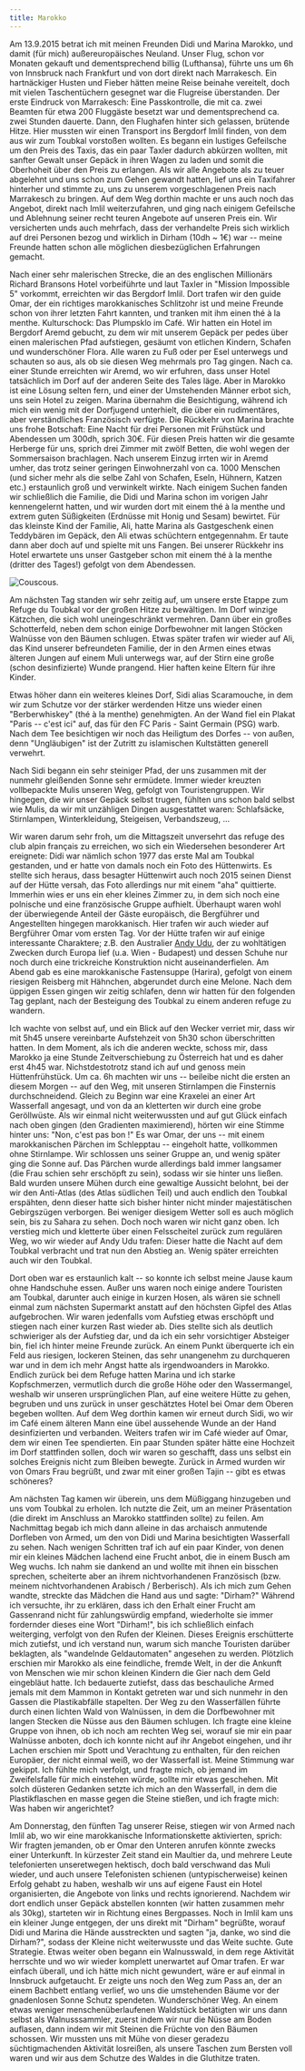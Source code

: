 ```yaml
---
title: Marokko
---
```


Am 13.9.2015 betrat ich mit meinen Freunden Didi und Marina Marokko,
und damit (für mich) außereuropäisches Neuland.
Unser Flug, schon vor Monaten gekauft und dementsprechend billig (Lufthansa),
führte uns um 6h von Innsbruck nach Frankfurt und von dort direkt nach Marrakesch.
Ein hartnäckiger Husten und Fieber hätten meine Reise beinahe vereitelt,
doch mit vielen Taschentüchern gesegnet war die Flugreise überstanden.
Der erste Eindruck von Marrakesch:
Eine Passkontrolle, die mit ca. zwei Beamten für etwa 200 Fluggäste besetzt war
und dementsprechend ca. zwei Stunden dauerte.
Dann, den Flughafen hinter sich gelassen, brütende Hitze.
Hier mussten wir einen Transport ins Bergdorf Imlil finden,
von dem aus wir zum Toubkal vorstoßen wollten.
Es begann ein lustiges Gefeilsche um den Preis des Taxis,
das ein paar Taxler dadurch abkürzen wollten,
mit sanfter Gewalt unser Gepäck in ihren Wagen zu laden und somit
die Oberhoheit über den Preis zu erlangen.
Als wir alle Angebote als zu teuer abgelehnt und uns schon zum Gehen
gewandt hatten, lief uns ein Taxifahrer hinterher und stimmte zu,
uns zu unserem vorgeschlagenen Preis nach Marrakesch zu bringen.
Auf dem Weg dorthin machte er uns auch noch das Angebot,
direkt nach Imlil weiterzufahren,
und ging nach einigem Gefeilsche und Ablehnung seiner recht teuren Angebote
auf unseren Preis ein.
Wir versicherten unds auch mehrfach, dass der verhandelte Preis sich wirklich
auf drei Personen bezog und wirklich in Dirham (10dh ~ 1€) war --
meine Freunde hatten schon alle möglichen diesbezüglichen Erfahrungen gemacht.

Nach einer sehr malerischen Strecke, die an des englischen Millionärs
Richard Bransons Hotel vorbeiführte und laut Taxler in "Mission Impossible 5"
vorkommt, erreichten wir das Bergdorf Imlil.
Dort trafen wir den guide Omar, der ein richtiges marokkanisches Schlitzohr ist
und meine Freunde schon von ihrer letzten Fahrt kannten,
und tranken mit ihm einen thé à la menthe.
Kulturschock: Das Plumpsklo im Café.
Wir hatten ein Hotel im Bergdorf Aremd gebucht, zu dem wir mit unserem Gepäck
per pedes über einen malerischen Pfad aufstiegen,
gesäumt von etlichen Kindern, Schafen und wunderschöner Flora.
Alle waren zu Fuß oder per Esel unterwegs und schauten so aus,
als ob sie diesen Weg mehrmals pro Tag gingen.
Nach ca. einer Stunde erreichten wir Aremd, wo wir erfuhren,
dass unser Hotel tatsächlich im Dorf auf der anderen Seite des Tales läge.
Aber in Marokko ist eine Lösung selten fern,
und einer der Umstehenden Männer erbot sich, uns sein Hotel zu zeigen.
Marina übernahm die Besichtigung, während ich mich ein wenig mit
der Dorfjugend unterhielt, die über ein rudimentäres, aber verständliches
Französisch verfügte.
Die Rückkehr von Marina brachte uns frohe Botschaft:
Eine Nacht für drei Personen mit Frühstück und Abendessen um 300dh,
sprich 30€. Für diesen Preis hatten wir die gesamte Herberge für uns,
sprich drei Zimmer mit zwölf Betten, die wohl wegen der Sommersaison brachlagen.
Nach unserem Einzug irrten wir in Aremd umher, das trotz seiner
geringen Einwohnerzahl von ca. 1000 Menschen
(und sicher mehr als die selbe Zahl von Schafen, Eseln, Hühnern, Katzen etc.)
erstaunlich groß und verwinkelt wirkte.
Nach einigem Suchen fanden wir schließlich die Familie,
die Didi und Marina schon im vorigen Jahr kennengelernt hatten,
und wir wurden dort mit einem thé à la menthe und extrem guten Süßigkeiten
(Erdnüsse mit Honig und Sesam) bewirtet.
Für das kleinste Kind der Familie, Ali, hatte Marina als Gastgeschenk
einen Teddybären im Gepäck, den Ali etwas schüchtern entgegennahm.
Er taute dann aber doch auf und spielte mit uns Fangen.
Bei unserer Rückkehr ins Hotel erwartete uns unser Gastgeber schon mit einem
thé à la menthe (dritter des Tages!) gefolgt von dem Abendessen.

![Couscous]().

Am nächsten Tag standen wir sehr zeitig auf, um unsere erste Etappe zum
Refuge du Toubkal vor der großen Hitze zu bewältigen.
Im Dorf winzige Kätzchen, die sich wohl uneingeschränkt vermehren.
Dann über ein großes Schotterfeld, neben dem schon einige Dorfbewohner
mit langen Stöcken Walnüsse von den Bäumen schlugen.
Etwas später trafen wir wieder auf Ali, das Kind unserer befreundeten Familie,
der in den Armen eines etwas älteren Jungen auf einem Muli unterwegs war,
auf der Stirn eine große (schon desinfizierte) Wunde prangend.
Hier haften keine Eltern für ihre Kinder.

Etwas höher dann ein weiteres kleines Dorf, Sidi alias Scaramouche,
in dem wir zum Schutze vor der stärker werdenden Hitze uns wieder einen
"Berberwhiskey" (thé à la menthe) genehmigten.
An der Wand fiel ein Plakat "Paris -- c'est ici" auf, das für den
FC Paris - Saint Germain (PSG) warb.
Nach dem Tee besichtigen wir noch das Heiligtum des Dorfes -- von außen,
denn "Ungläubigen" ist der Zutritt zu islamischen Kultstätten generell verwehrt.

Nach Sidi begann ein sehr steiniger Pfad, der uns zusammen mit der nunmehr
gleißenden Sonne sehr ermüdete. Immer wieder kreuzten vollbepackte Mulis
unseren Weg, gefolgt von Touristengruppen.
Wir hingegen, die wir unser Gepäck selbst trugen, fühlten uns schon bald selbst
wie Mulis, da wir mit unzähligen Dingen ausgestattet waren:
Schlafsäcke, Stirnlampen, Winterkleidung, Steigeisen, Verbandszeug, ...

Wir waren darum sehr froh, um die Mittagszeit unversehrt das refuge des
club alpin français zu erreichen, wo sich ein Wiedersehen besonderer Art ereignete:
Didi war nämlich schon 1977 das erste Mal am Toubkal gestanden,
und er hatte von damals noch ein Foto des Hüttenwirts.
Es stellte sich heraus, dass besagter Hüttenwirt auch noch 2015 seinen Dienst
auf der Hütte versah, das Foto allerdings nur mit einem "aha" quittierte.
Immerhin wies er uns ein eher kleines Zimmer zu, in dem sich noch eine
polnische und eine französische Gruppe aufhielt.
Überhaupt waren wohl der überwiegende Anteil der Gäste europäisch,
die Bergführer und Angestellten hingegen marokkanisch.
Hier trafen wir auch wieder auf Bergführer Omar vom ersten Tag.
Vor der Hütte trafen wir auf einige interessante Charaktere;
z.B. den Australier [Andy Udu](http://thelightrunner.org/),
der zu wohltätigen Zwecken durch Europa lief
(u.a. Wien - Budapest) und dessen Schuhe nur noch durch
eine trickreiche Konstruktion nicht auseinanderfielen.
Am Abend gab es eine marokkanische Fastensuppe (Harira),
gefolgt von einem riesigen Reisberg mit Hähnchen, abgerundet durch eine Melone.
Nach dem üppigen Essen gingen wir zeitig schlafen,
denn wir hatten für den folgenden Tag geplant,
nach der Besteigung des Toubkal zu einem anderen refuge zu wandern.

Ich wachte von selbst auf, und ein Blick auf den Wecker verriet mir,
dass wir mit 5h45 unsere vereinbarte Aufstehzeit von 5h30 schon
überschritten hatten.
In dem Moment, als ich die anderen weckte, schoss mir,
dass Marokko ja eine Stunde Zeitverschiebung zu Österreich hat und
es daher erst 4h45 war.
Nichstdestotrotz stand ich auf und genoss mein Hüttenfrühstück.
Um ca. 6h machten wir uns -- beileibe nicht die ersten an diesem Morgen --
auf den Weg, mit unseren Stirnlampen die Finsternis durchschneidend.
Gleich zu Beginn war eine Kraxelei an einer Art Wasserfall angesagt,
und von da an kletterten wir durch eine grobe Geröllwüste.
Als wir einmal nicht weiterwussten und auf gut Glück einfach nach oben gingen
(den Gradienten maximierend), hörten wir eine Stimme hinter uns:
"Non, c'est pas bon !"
Es war Omar, der uns -- mit einem marokkanischen Pärchen im Schlepptau --
eingeholt hatte, vollkommen ohne Stirnlampe.
Wir schlossen uns seiner Gruppe an, und wenig später ging die Sonne auf.
Das Pärchen wurde allerdings bald immer langsamer
(die Frau schien sehr erschöpft zu sein), sodass wir sie hinter uns ließen.
Bald wurden unsere Mühen durch eine gewaltige Aussicht belohnt,
bei der wir den Anti-Atlas (des Atlas südlichen Teil) und auch
endlich den Toubkal erspähten, denn dieser hatte sich bisher hinter
nicht minder majestätischen Gebirgszügen verborgen.
Bei weniger diesigem Wetter soll es auch möglich sein,
bis zu Sahara zu sehen. Doch noch waren wir nicht ganz oben.
Ich verstieg mich und kletterte über einen Felsscheitel zurück zum regulären Weg,
wo wir wieder auf Andy Udu trafen: Dieser hatte die Nacht auf dem Toubkal verbracht
und trat nun den Abstieg an. Wenig später erreichten auch wir den Toubkal.

Dort oben war es erstaunlich kalt -- so konnte ich selbst meine Jause
kaum ohne Handschuhe essen. Außer uns waren noch einige andere
Touristen am Toubkal, darunter auch einige in kurzen Hosen,
als wären sie schnell einmal zum nächsten Supermarkt anstatt auf
den höchsten Gipfel des Atlas aufgebrochen.
Wir waren jedenfalls vom Aufstieg etwas erschöpft und stiegen
nach einer kurzen Rast wieder ab.
Dies stellte sich als deutlich schwieriger als der Aufstieg dar,
und da ich ein sehr vorsichtiger Absteiger bin,
fiel ich hinter meine Freunde zurück.
An einem Punkt überquerte ich ein Feld aus riesigen, lockeren Steinen,
das sehr unangenehm zu durchqueren war und in dem ich mehr Angst hatte als irgendwoanders in Marokko.
Endlich zurück bei dem Refuge hatten Marina und ich starke Kopfschmerzen,
vermutlich durch die große Höhe oder den Wassermangel,
weshalb wir unseren ursprünglichen Plan, auf eine weitere Hütte zu gehen,
begruben und uns zurück in unser geschätztes Hotel bei Omar dem Oberen begeben wollten.
Auf dem Weg dorthin kamen wir erneut durch Sidi,
wo wir im Café einem älteren Mann eine übel aussehende Wunde an der Hand desinfizierten und verbanden.
Weiters trafen wir im Café wieder auf Omar, dem wir einen Tee spendierten.
Ein paar Stunden später hätte eine Hochzeit im Dorf stattfinden sollen,
doch wir waren so geschafft, dass uns selbst ein solches Ereignis nicht zum Bleiben bewegte.
Zurück in Armed wurden wir von Omars Frau begrüßt,
und zwar mit einer großen Tajin -- gibt es etwas schöneres?

Am nächsten Tag kamen wir überein, uns dem Müßiggang hinzugeben
und uns vom Toubkal zu erholen. Ich nutzte die Zeit,
um an meiner Präsentation (die direkt im Anschluss an Marokko stattfinden sollte) zu feilen.
Am Nachmittag begab ich mich dann alleine in das archaisch anmutende Dorfleben von Armed,
um den von Didi und Marina besichtigten Wasserfall zu sehen.
Nach wenigen Schritten traf ich auf ein paar Kinder,
von denen mir ein kleines Mädchen lachend eine Frucht anbot, die in einem Busch am Weg wuchs.
Ich nahm sie dankend an und wollte mit ihnen ein bisschen sprechen,
scheiterte aber an ihrem nichtvorhandenen Französisch (bzw. meinem nichtvorhandenen Arabisch / Berberisch).
Als ich mich zum Gehen wandte, streckte das Mädchen die Hand aus und sagte: "Dirham?"
Während ich versuchte, ihr zu erklären,
dass ich den Erhalt einer Frucht am Gassenrand nicht für zahlungswürdig empfand,
wiederholte sie immer fordernder dieses eine Wort "Dirham!",
bis ich schließlich einfach weiterging, verfolgt von den Rufen der Kleinen.
Dieses Ereignis erschütterte mich zutiefst, und ich verstand nun,
warum sich manche Touristen darüber beklagten,
als "wandelnde Geldautomaten" angesehen zu werden.
Plötzlich erschien mir Marokko als eine feindliche, fremde Welt,
in der die Ankunft von Menschen wie mir schon kleinen Kindern
die Gier nach dem Geld eingebläut hatte.
Ich bedauerte zutiefst, dass das beschauliche Armed jemals mit dem Mammon in Kontakt getreten war
und sich nunmehr in den Gassen die Plastikabfälle stapelten.
Der Weg zu den Wasserfällen führte durch einen lichten Wald von Walnüssen,
in dem die Dorfbewohner mit langen Stecken die Nüsse aus den Bäumen schlugen.
Ich fragte eine kleine Gruppe von ihnen, ob ich noch am rechten Weg sei,
worauf sie mir ein paar Walnüsse anboten, doch ich konnte nicht auf ihr Angebot eingehen,
und ihr Lachen erschien mir Spott und Verachtung zu enthalten,
für den reichen Europäer, der nicht einmal weiß, wo der Wasserfall ist.
Meine Stimmung war gekippt.
Ich fühlte mich verfolgt, und fragte mich,
ob jemand im Zweifelsfalle für mich einstehen würde, sollte mir etwas geschehen.
Mit solch düsteren Gedanken setzte ich mich an den Wasserfall,
in dem die Plastikflaschen en masse gegen die Steine stießen,
und ich fragte mich: Was haben wir angerichtet?

Am Donnerstag, den fünften Tag unserer Reise, stiegen wir von Armed nach Imlil ab,
wo wir eine marokkanische Informationskette aktivierten, sprich:
Wir fragten jemanden, ob er Omar den Unteren anrufen könnte zwecks einer Unterkunft.
In kürzester Zeit stand ein Maultier da, und mehrere Leute telefonierten unseretwegen
hektisch, doch bald verschwand das Muli wieder,
und auch unsere Telefonisten schienen (untypischerweise) keinen Erfolg gehabt zu haben,
weshalb wir uns auf eigene Faust ein Hotel organisierten,
die Angebote von links und rechts ignorierend.
Nachdem wir dort endlich unser Gepäck abstellen konnten (wir hatten zusammen mehr als 30kg),
starteten wir in Richtung eines Bergpasses.
Noch in Imlil kam uns ein kleiner Junge entgegen, der uns direkt mit "Dirham" begrüßte,
worauf Didi und Marina die Hände ausstreckten und sagten "ja, danke, wo sind die Dirham?",
sodass der Kleine nicht weiterwusste und das Weite suchte. Gute Strategie.
Etwas weiter oben begann ein Walnusswald, in dem rege Aktivität herrschte
und wo wir wieder komplett unerwartet auf Omar trafen.
Er war einfach überall, und ich hätte mich nicht gewundert,
wäre er auf einmal in Innsbruck aufgetaucht.
Er zeigte uns noch den Weg zum Pass an, der an einem Bachbett entlang verlief,
wo uns die umstehenden Bäume vor der gnadenlosen Sonne Schutz spendeten.
Wunderschöner Weg.
An einem etwas weniger menschenüberlaufenen Waldstück
betätigten wir uns dann selbst als Walnusssammler,
zuerst indem wir nur die Nüsse am Boden auflasen,
dann indem wir mit Steinen die Früchte von den Bäumen schossen.
Wir mussten uns mit Mühe von dieser geradezu süchtigmachenden Aktivität losreißen,
als unsere Taschen zum Bersten voll waren und
wir aus dem Schutze des Waldes in die Gluthitze traten.
